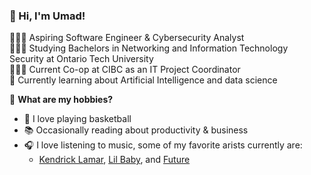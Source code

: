 ### 👋 Hi, I'm Umad!

👨🏻‍💻 Aspiring Software Engineer & Cybersecurity Analyst<br/>
👩🏻‍🎓 Studying Bachelors in Networking and Information Technology Security at Ontario Tech University<br/>
🤹🏼‍♂️ Current Co-op at CIBC as an IT Project Coordinator<br/>
💭 Currently learning about Artificial Intelligence and data science<br/>

🎨 **What are my hobbies?**
- 🏀 I love playing basketball<br/> 
- 📚 Occasionally reading about productivity & business<br/>
- 🎧 I love listening to music, some of my favorite arists currently are:<br/>
  - [Kendrick Lamar](https://open.spotify.com/artist/2YZyLoL8N0Wb9xBt1NhZWg?si=hy_fjX4UT-iCIo-YPIv5fg), [Lil Baby](https://open.spotify.com/artist/5f7VJjfbwm532GiveGC0ZK?si=zL5AWbKRSqqy-pJ9EZQZnw), and [Future](https://open.spotify.com/artist/1RyvyyTE3xzB2ZywiAwp0i?si=4qdVMTpyT7i3051v7It8SQ)
